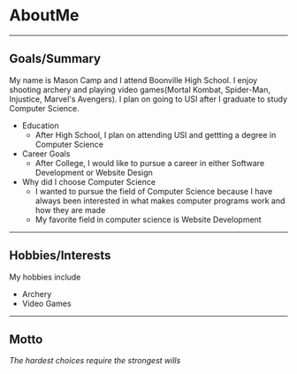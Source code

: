 # AboutMe
---
## Goals/Summary
My name is Mason Camp and I attend Boonville High School. I enjoy shooting archery and playing video games(Mortal Kombat, Spider-Man, Injustice, Marvel's Avengers). I plan on going to USI after I graduate to study Computer Science. 
+ Education
  + After High School, I plan on attending USI and gettting a degree in Computer Science
+ Career Goals
  + After College, I would like to pursue a career in either Software Development or Website Design
+ Why did I choose Computer Science
  + I wanted to pursue the field of Computer Science because I have always been interested in what makes computer programs work and how they are made 
  + My favorite field in computer science is Website Development
---
## Hobbies/Interests

My hobbies include

+ Archery
+ Video Games
---
## Motto
*The hardest choices require the strongest wills*

